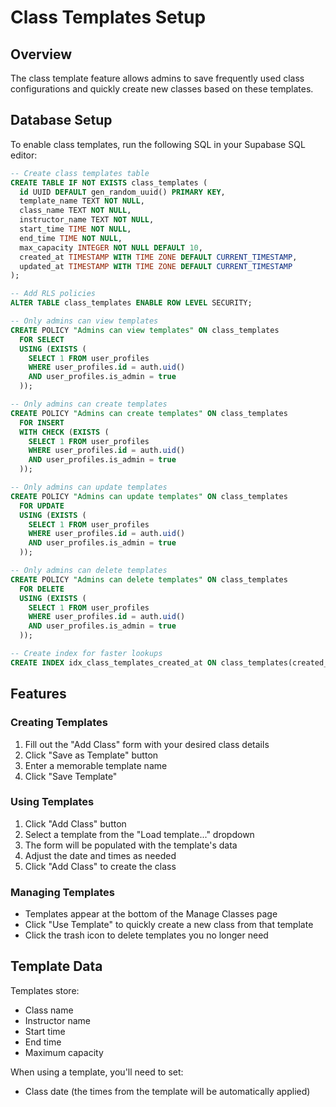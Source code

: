 # Class Templates Setup

## Overview
The class template feature allows admins to save frequently used class configurations and quickly create new classes based on these templates.

## Database Setup
To enable class templates, run the following SQL in your Supabase SQL editor:

```sql
-- Create class templates table
CREATE TABLE IF NOT EXISTS class_templates (
  id UUID DEFAULT gen_random_uuid() PRIMARY KEY,
  template_name TEXT NOT NULL,
  class_name TEXT NOT NULL,
  instructor_name TEXT NOT NULL,
  start_time TIME NOT NULL,
  end_time TIME NOT NULL,
  max_capacity INTEGER NOT NULL DEFAULT 10,
  created_at TIMESTAMP WITH TIME ZONE DEFAULT CURRENT_TIMESTAMP,
  updated_at TIMESTAMP WITH TIME ZONE DEFAULT CURRENT_TIMESTAMP
);

-- Add RLS policies
ALTER TABLE class_templates ENABLE ROW LEVEL SECURITY;

-- Only admins can view templates
CREATE POLICY "Admins can view templates" ON class_templates
  FOR SELECT
  USING (EXISTS (
    SELECT 1 FROM user_profiles
    WHERE user_profiles.id = auth.uid()
    AND user_profiles.is_admin = true
  ));

-- Only admins can create templates
CREATE POLICY "Admins can create templates" ON class_templates
  FOR INSERT
  WITH CHECK (EXISTS (
    SELECT 1 FROM user_profiles
    WHERE user_profiles.id = auth.uid()
    AND user_profiles.is_admin = true
  ));

-- Only admins can update templates
CREATE POLICY "Admins can update templates" ON class_templates
  FOR UPDATE
  USING (EXISTS (
    SELECT 1 FROM user_profiles
    WHERE user_profiles.id = auth.uid()
    AND user_profiles.is_admin = true
  ));

-- Only admins can delete templates
CREATE POLICY "Admins can delete templates" ON class_templates
  FOR DELETE
  USING (EXISTS (
    SELECT 1 FROM user_profiles
    WHERE user_profiles.id = auth.uid()
    AND user_profiles.is_admin = true
  ));

-- Create index for faster lookups
CREATE INDEX idx_class_templates_created_at ON class_templates(created_at DESC);
```

## Features

### Creating Templates
1. Fill out the "Add Class" form with your desired class details
2. Click "Save as Template" button
3. Enter a memorable template name
4. Click "Save Template"

### Using Templates
1. Click "Add Class" button
2. Select a template from the "Load template..." dropdown
3. The form will be populated with the template's data
4. Adjust the date and times as needed
5. Click "Add Class" to create the class

### Managing Templates
- Templates appear at the bottom of the Manage Classes page
- Click "Use Template" to quickly create a new class from that template
- Click the trash icon to delete templates you no longer need

## Template Data
Templates store:
- Class name
- Instructor name
- Start time
- End time
- Maximum capacity

When using a template, you'll need to set:
- Class date (the times from the template will be automatically applied)